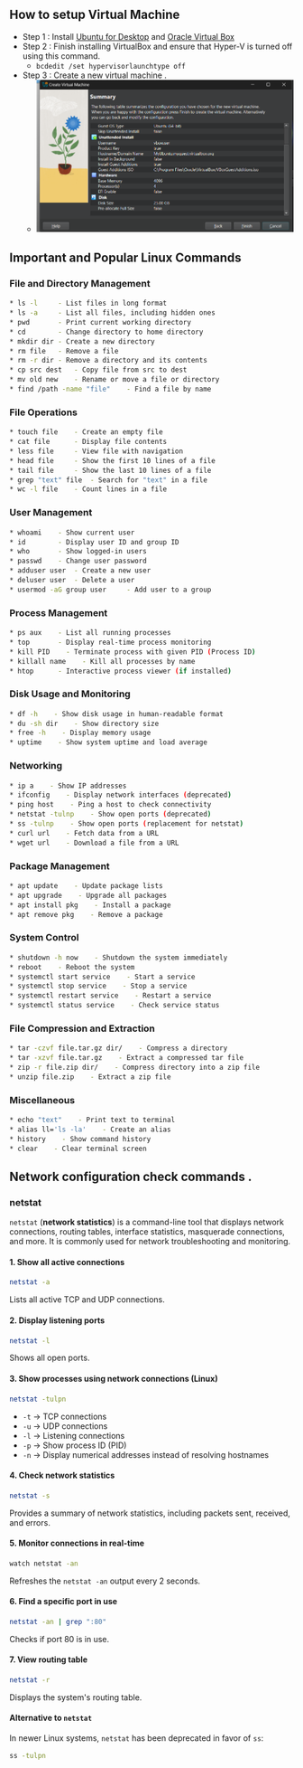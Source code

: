 ## How to setup Virtual Machine 

* Step 1 : Install [Ubuntu for Desktop](https://ubuntu.com/download/desktop) and [Oracle Virtual Box](https://www.virtualbox.org/)
* Step 2 : Finish installing VirtualBox and ensure that Hyper-V is turned off using this command.
    - ` bcdedit /set hypervisorlaunchtype off `
* Step 3 : Create a new virtual machine .
    - ![Virtual Machine Configuration ](../[w0]OverviewNetworkAndLinux/ImagesNetwork/VMConfiguration.png)
 
## Important and Popular Linux Commands

### File and Directory Management
```sh
* ls -l     - List files in long format
* ls -a     - List all files, including hidden ones
* pwd       - Print current working directory
* cd        - Change directory to home directory
* mkdir dir - Create a new directory
* rm file   - Remove a file
* rm -r dir - Remove a directory and its contents
* cp src dest   - Copy file from src to dest
* mv old new    - Rename or move a file or directory
* find /path -name "file"    - Find a file by name
```

### File Operations
```sh
* touch file    - Create an empty file
* cat file      - Display file contents
* less file     - View file with navigation
* head file     - Show the first 10 lines of a file
* tail file     - Show the last 10 lines of a file
* grep "text" file  - Search for "text" in a file
* wc -l file    - Count lines in a file
```

### User Management
```sh
* whoami    - Show current user
* id        - Display user ID and group ID
* who       - Show logged-in users
* passwd    - Change user password
* adduser user  - Create a new user
* deluser user  - Delete a user
* usermod -aG group user     - Add user to a group
```

### Process Management
```sh
* ps aux    - List all running processes
* top       - Display real-time process monitoring
* kill PID    - Terminate process with given PID (Process ID)
* killall name    - Kill all processes by name
* htop      - Interactive process viewer (if installed)
```

### Disk Usage and Monitoring
```sh
* df -h    - Show disk usage in human-readable format
* du -sh dir    - Show directory size
* free -h    - Display memory usage
* uptime    - Show system uptime and load average
```

### Networking
```sh
* ip a    - Show IP addresses
* ifconfig    - Display network interfaces (deprecated)
* ping host    - Ping a host to check connectivity
* netstat -tulnp    - Show open ports (deprecated)
* ss -tulnp    - Show open ports (replacement for netstat)
* curl url    - Fetch data from a URL
* wget url    - Download a file from a URL
```

### Package Management
```sh
* apt update    - Update package lists
* apt upgrade    - Upgrade all packages
* apt install pkg    - Install a package
* apt remove pkg    - Remove a package
```

### System Control
```sh
* shutdown -h now    - Shutdown the system immediately
* reboot    - Reboot the system
* systemctl start service    - Start a service
* systemctl stop service    - Stop a service
* systemctl restart service    - Restart a service
* systemctl status service    - Check service status
```

### File Compression and Extraction
```sh
* tar -czvf file.tar.gz dir/    - Compress a directory
* tar -xzvf file.tar.gz    - Extract a compressed tar file
* zip -r file.zip dir/    - Compress directory into a zip file
* unzip file.zip    - Extract a zip file
```

### Miscellaneous
```sh
* echo "text"    - Print text to terminal
* alias ll='ls -la'    - Create an alias
* history    - Show command history
* clear    - Clear terminal screen
```

## Network configuration check commands .

### netstat 
`netstat` (**network statistics**) is a command-line tool that displays network connections, routing tables, interface statistics, masquerade connections, and more. It is commonly used for network troubleshooting and monitoring.

#### 1. Show all active connections
```bash
netstat -a
```
Lists all active TCP and UDP connections.

#### 2. Display listening ports
```bash
netstat -l
```
Shows all open ports.

#### 3. Show processes using network connections (Linux)
```bash
netstat -tulpn
```
- `-t` → TCP connections  
- `-u` → UDP connections  
- `-l` → Listening connections  
- `-p` → Show process ID (PID)  
- `-n` → Display numerical addresses instead of resolving hostnames  

#### 4. Check network statistics
```bash
netstat -s
```
Provides a summary of network statistics, including packets sent, received, and errors.

#### 5. Monitor connections in real-time
```bash
watch netstat -an
```
Refreshes the `netstat -an` output every 2 seconds.

#### 6. Find a specific port in use
```bash
netstat -an | grep ":80"
```
Checks if port 80 is in use.

#### 7. View routing table
```bash
netstat -r
```
Displays the system's routing table.

#### Alternative to `netstat`
In newer Linux systems, `netstat` has been deprecated in favor of `ss`:
```bash
ss -tulpn
```

